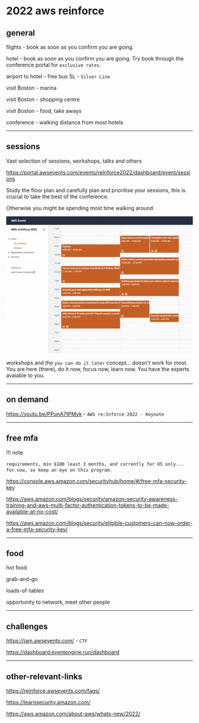 # 2022 aws reinforce

## general

flights - book as soon as you confirm you are going.

hotel - book as soon as you confirm you are going. Try book through the conference portal for `exclusive rates`.

airport to hotel - free bus SL - `Silver Line`

visit Boston - marina

visit Boston - shopping centre

visit Boston - food, take aways

conference - walking distance from most hotels

----

## sessions

Vast selection of sessions, workshops, talks and others

<https://portal.awsevents.com/events/reInforce2022/dashboard/event/sessions>

Study the floor plan and carefully plan and prioritise your sessions, this is crucial to take the best of the conference.

Otherwise you might be spending most time walking around.

![antonio-feijao-aws-reinforce-2022](/assets/images/antonio-feijao-aws-reinforce-2022.png)

workshops and the `you can do it later` concept... doesn't work for most. You are here (there), do it now, focus now, learn now. You have the experts avaiable to you.


---

## on demand

<https://youtu.be/PPunA7tPMyk> - `AWS re:Inforce 2022 - Keynote`


----
## free mfa

!!! note

    requirements, min $100 least 3 months, and currently for US only... for now, so keep an eye on this program.

<https://console.aws.amazon.com/securityhub/home/#/free-mfa-security-key>

<https://aws.amazon.com/blogs/security/amazon-security-awareness-training-and-aws-multi-factor-authentication-tokens-to-be-made-available-at-no-cost/>

<https://aws.amazon.com/blogs/security/eligible-customers-can-now-order-a-free-mfa-security-key/>




----

## food

hot food

grab-and-go

loads-of-tables

opportunity to network, meet other people

----

## challenges

<https://jam.awsevents.com/> - `CTF`

<https://dashboard.eventengine.run/dashboard>

----

## other-relevant-links

<https://reinforce.awsevents.com/faqs/>

<https://learnsecurity.amazon.com/>

<https://aws.amazon.com/about-aws/whats-new/2022/>
